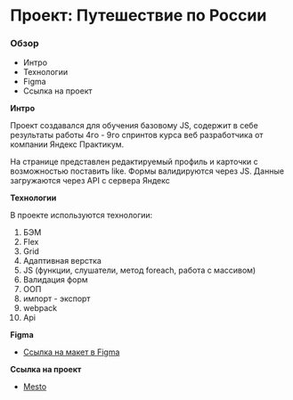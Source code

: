 # Проект: Путешествие по России

### Обзор
* Интро
* Технологии
* Figma
* Ссылка на проект

**Интро**

Проект создавался для обучения базовому JS, содержит в себе результаты работы 4го - 9го спринтов курса веб разработчика от компании Яндекс Практикум.


На странице представлен редактируемый профиль и карточки с возможностью поставить like. Формы валидируются через JS. Данные загружаются через API с сервера Яндекс

**Технологии**

В проекте используются технологии:
1. БЭМ
2. Flex
3. Grid
4. Адаптивная верстка
5. JS (функции, слушатели, метод foreach, работа с массивом)
6. Валидация форм
7. ООП
8. импорт - экспорт
9. webpack
10. Api

**Figma**

* [Ссылка на макет в Figma](https://www.figma.com/file/2cn9N9jSkmxD84oJik7xL7/JavaScript.-Sprint-4?node-id=0%3A1)

**Ссылка на проект**

* [Mesto](https://kiokoshinkai.github.io/mesto/)
